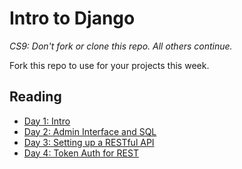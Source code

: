 # Intro to Django

_CS9: Don't fork or clone this repo. All others continue._

Fork this repo to use for your projects this week.

## Reading

* [Day 1: Intro](guides/Day1_and_2/day1.md)
* [Day 2: Admin Interface and SQL](guides/Day1_and_2/day2.md)
* [Day 3: Setting up a RESTful API](guides/day3.md)
* [Day 4: Token Auth for REST](guides/day4.md)
